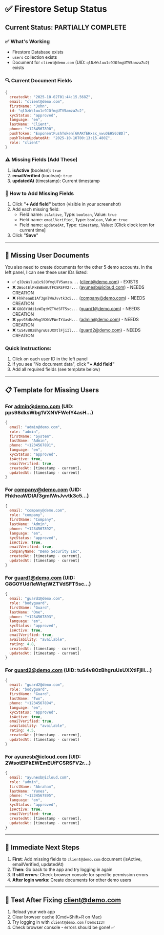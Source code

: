 # ✅ Firestore Setup Status

## Current Status: PARTIALLY COMPLETE

### ✅ What's Working
- Firestore Database exists
- `users` collection exists
- Document for `client@demo.com` (UID: `qlDzWsluu1c9JOfmgUTV5amzaZu2`) exists

### 🔍 Current Document Fields
```javascript
{
  createdAt: "2025-10-02T01:44:15.568Z",
  email: "client@demo.com",
  firstName: "John",
  id: "qlDzWsluu1c9JOfmgUTV5amzaZu2",
  kycStatus: "approved",
  language: "en",
  lastName: "Client",
  phone: "+1234567890",
  pushToken: "ExponentPushToken[GKAKfEHxsx_vwuOEH50JBD]",
  pushTokenUpdatedAt: "2025-10-10T00:13:15.480Z",
  role: "client"
}
```

### ⚠️ Missing Fields (Add These)
1. **isActive** (boolean): `true`
2. **emailVerified** (boolean): `true`
3. **updatedAt** (timestamp): Current timestamp

### 📝 How to Add Missing Fields
1. Click **"+ Add field"** button (visible in your screenshot)
2. Add each missing field:
   - Field name: `isActive`, Type: `boolean`, Value: `true`
   - Field name: `emailVerified`, Type: `boolean`, Value: `true`
   - Field name: `updatedAt`, Type: `timestamp`, Value: [Click clock icon for current time]
3. Click **"Save"**

---

## 🚨 Missing User Documents

You also need to create documents for the other 5 demo accounts. In the left panel, I can see these user IDs listed:
- ✅ `qlDzWsluu1c9JOfmgUTV5amza...` (client@demo.com) - EXISTS
- ❌ `2WsotElPkEWEmEUfFCSRSFV2r...` (ayunesb@icloud.com) - NEEDS CREATION
- ❌ `FhkheaWDIAf3gmlWnJvvtk3c5...` (company@demo.com) - NEEDS CREATION
- ❌ `G8G0YUdi1eWIqtWZTVdSFT5sc...` (guard1@demo.com) - NEEDS CREATION
- ❌ `pps98dksWbg1VXNVFWeIY4asH...` (admin@demo.com) - NEEDS CREATION
- ❌ `tuS4v80zBhgruUsUXXtlFjiIl...` (guard2@demo.com) - NEEDS CREATION

### Quick Instructions:
1. Click on each user ID in the left panel
2. If you see "No document data", click **"+ Add field"**
3. Add all required fields (see template below)

---

## 📋 Template for Missing Users

### For admin@demo.com (UID: pps98dksWbg1VXNVFWeIY4asH...)
```javascript
{
  email: "admin@demo.com",
  role: "admin",
  firstName: "System",
  lastName: "Admin",
  phone: "+1234567891",
  language: "en",
  kycStatus: "approved",
  isActive: true,
  emailVerified: true,
  createdAt: [timestamp - current],
  updatedAt: [timestamp - current]
}
```

### For company@demo.com (UID: FhkheaWDIAf3gmlWnJvvtk3c5...)
```javascript
{
  email: "company@demo.com",
  role: "company",
  firstName: "Company",
  lastName: "Admin",
  phone: "+1234567892",
  language: "en",
  kycStatus: "approved",
  isActive: true,
  emailVerified: true,
  companyName: "Demo Security Inc",
  createdAt: [timestamp - current],
  updatedAt: [timestamp - current]
}
```

### For guard1@demo.com (UID: G8G0YUdi1eWIqtWZTVdSFT5sc...)
```javascript
{
  email: "guard1@demo.com",
  role: "bodyguard",
  firstName: "Guard",
  lastName: "One",
  phone: "+1234567893",
  language: "en",
  kycStatus: "approved",
  isActive: true,
  emailVerified: true,
  availability: "available",
  rating: 4.8,
  createdAt: [timestamp - current],
  updatedAt: [timestamp - current]
}
```

### For guard2@demo.com (UID: tuS4v80zBhgruUsUXXtlFjiIl...)
```javascript
{
  email: "guard2@demo.com",
  role: "bodyguard",
  firstName: "Guard",
  lastName: "Two",
  phone: "+1234567894",
  language: "en",
  kycStatus: "approved",
  isActive: true,
  emailVerified: true,
  availability: "available",
  rating: 4.5,
  createdAt: [timestamp - current],
  updatedAt: [timestamp - current]
}
```

### For ayunesb@icloud.com (UID: 2WsotElPkEWEmEUfFCSRSFV2r...)
```javascript
{
  email: "ayunesb@icloud.com",
  role: "admin",
  firstName: "Abraham",
  lastName: "Yunes",
  phone: "+1234567895",
  language: "en",
  kycStatus: "approved",
  isActive: true,
  emailVerified: true,
  createdAt: [timestamp - current],
  updatedAt: [timestamp - current]
}
```

---

## 🎯 Immediate Next Steps

1. **First**: Add missing fields to `client@demo.com` document (isActive, emailVerified, updatedAt)
2. **Then**: Go back to the app and try logging in again
3. **If still errors**: Check browser console for specific permission errors
4. **After login works**: Create documents for other demo users

---

## 🧪 Test After Fixing client@demo.com

1. Reload your web app
2. Clear browser cache (Cmd+Shift+R on Mac)
3. Try logging in with `client@demo.com` / `Demo123!`
4. Check browser console - errors should be gone! ✅
